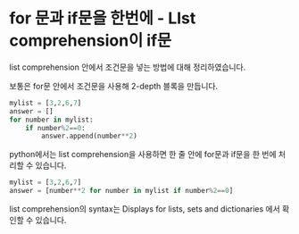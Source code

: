 # **for 문과 if문을 한번에 - LIst comprehension이 if문**
list comprehension 안에서 조건문을 넣는 방법에 대해 정리하였습니다.

보통은 for문 안에서 조건문을 사용해 2-depth 블록을 만듭니다.

```python
mylist = [3,2,6,7]
answer = []
for number in mylist:
    if number%2==0:
        answer.append(number**2)
```

python에서는 list comprehension을 사용하면 한 줄 안에 for문과 if문을 한 번에 처리할 수 있습니다.
```python
mylist = [3,2,6,7]
answer = [number**2 for number in mylist if number%2==0]
```
list comprehension의 syntax는 Displays for lists, sets and dictionaries 에서 확인할 수 있습니다.